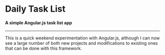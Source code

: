 # Daily Task List
#### A simple Angular.js task list app
---

This is a quick weekend experimentation with Angular.js, although I can now see a large number of both new projects and modifications to existing ones that can be done with this framework.